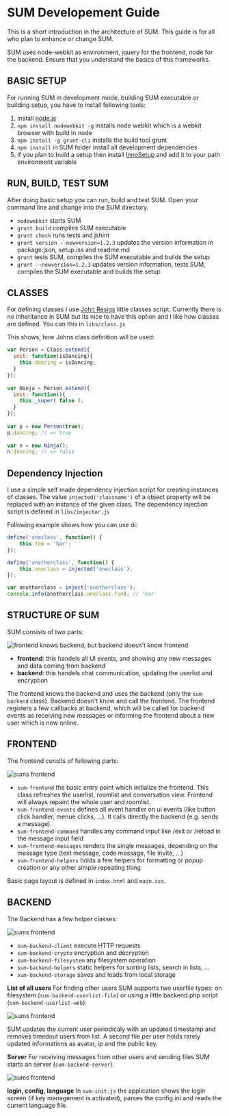 SUM Developement Guide
======================

This is a short introduction in the architecture of SUM. This guide is for all who plan to enhance or change SUM.

SUM uses node-webkit as environment, jquery for the frontend, node for the backend. Ensure that you understand the basics of this frameworks.


BASIC SETUP
-----------

For running SUM in development mode, building SUM executable or building setup, you have to install following tools:

 1. install [node.js](http://nodejs.org/)
 2. ```npm install nodewebkit -g``` installs node webkit which is a webkit browser with build in node
 3. ```npm install -g grunt-cli``` installs the build tool grunt
 4. ```npm install``` in SUM folder install all development dependencies
 5. if you plan to build a setup then install [InnoSetup](http://www.jrsoftware.org/isinfo.php) and add it to your path environment variable

 
 
RUN, BUILD, TEST SUM
--------------------

After doing basic setup you can run, build and test SUM. Open your command line and change into the SUM directory.

 - ```nodewebkit``` starts SUM
 - ```grunt build``` compiles SUM executable
 - ```grunt check``` runs tests and jshint
 - ```grunt version --newversion=1.2.3``` updates the version information in package.json, setup.iss and readme.md
 - ```grunt``` tests SUM, compiles the SUM executable and builds the setup
 - ```grunt --newversion=1.2.3``` updates version information, tests SUM, compiles the SUM executable and builds the setup


 
CLASSES
-------

For defining classes I use [John Resigs](http://ejohn.org/blog/simple-javascript-inheritance/) little classes script. Currently there is no inheritance in SUM but its nice to have this option and I like how classes are defined. You can this in ``libs/class.js``

This shows, how Johns class definition will be used:
``` js
var Person = Class.extend({
  init: function(isDancing){
    this.dancing = isDancing;
  }
});
 
var Ninja = Person.extend({
  init: function(){
    this._super( false );
  }
});
 
var p = new Person(true);
p.dancing; // => true
 
var n = new Ninja();
n.dancing; // => false
```



Dependency Injection
--------------------

I use a simple self made dependency injection script for creating instances of classes. The value ``injected('classname')`` of a object property will be replaced with an instance of the given class. The dependency injection script is defined in ``libs/injector.js``

Following example shows how you can use di:

``` js
define('oneclass', function() {
    this.foo = 'bar';
});

define('anotherclass', function() {
    this.oneclass = injected('oneclass');
});

var anotherclass = inject('anotherclass');
console.info(anotherclass.oneclass.foo); // 'bar'
```



STRUCTURE OF SUM
----------------

SUM consists of two parts:

![frontend knows backend, but backend doesn't know frontend](http://yuml.me/diagram/scruffy;dir:TB/class/%252F%252F%20Cool%20Class%20Diagram,%20%5Bsum-frontend%5D-%3E%5Bsum-backend%5D.png)


 - **frontend**: this handels all UI events, and showing any new messages and data coming from backend
 - **backend**: this handels chat communication, updating the userlist and encryption

The frontend knows the backend and uses the backend (only the ``sum-backend`` class). Backend doesn't know and call the frontend. The frontend registers a few callbacks at backend, which will be called for backend events as receiving new messages or informing the frontend about a new user which is now online.



FRONTEND
--------

The frontend consits of following parts:

![sums frontend](http://yuml.me/diagram/scruffy/class/%5Bsum-frontend%5D-initialize%3E%5Bsum-frontend-events%5D%2C%5Bsum-frontend%5D-renders%20single%20message%3E%5Bsum-frontend-messages%5D%2C%5Bsum-frontend-events%5D-handles%3E%5Bsum-frontend-command%5D%2C%5Bsum-frontend-command%5D-%3E%5Bsum-backend%5D%2C%5Bsum-frontend-events%5D-%3E%5Bsum-backend%5D%2C%5Bsum-frontend-messages%5D-%3E%5Bsum-backend%5D%2C%5Bsum-frontend%5D-%3E%5Bsum-backend%5D)

 - ``sum-frontend`` the basic entry point which initialize the frontend. This class refreshes the userlist, roomlist and conversation view. Frontend will always repaint the whole user and roomlist.
 - ``sum-frontend-events`` defines all event handler on ui events (like button click handler, menue clicks, ...). It calls directly the backend (e.g. sends a message).
 - ``sum-frontend-command`` handles any command input like /exit or /reload in the message input field
 - ``sum-frontend-messages`` renders the single messages, depending on the message type (text message, code message, file invite, ...)
 - ``sum-frontend-helpers`` holds a few helpers for formatting or popup creation or any other simple repeating thing

Basic page layout is defined in ``index.html`` and ``main.css``.

 
BACKEND
-------

The Backend has a few helper classes:

![sums frontend](http://yuml.me/diagram/scruffy;dir:LR/class/%5Bsum-backend%5D-%3E%5Bsum-backend-client%5D%2C%5Bsum-backend%5D-%3E%5Bsum-backend-crypto%5D%2C%5Bsum-backend%5D-%3E%5Bsum-backend-filesystem%5D%2C%5Bsum-backend%5D-%3E%5Bsum-backend-storage%5D%2C%5Bsum-backend%5D-%3E%5Bsum-backend-helpers%5D)

 - ``sum-backend-client`` execute HTTP requests
 - ``sum-backend-crypto`` encryption and decryption
 - ``sum-backend-filesystem`` any filesystem operation
 - ``sum-backend-helpers`` static helpers for sorting lists, search in lists, ...
 - ``sum-backend-storage`` saves and loads from local storage

**List of all users**
For finding other users SUM supports two userfile types: on filesystem (``sum-backend-userlist-file``) or using a little backend.php script (``sum-backend-userlist-web``):

![sums frontend](http://yuml.me/diagram/scruffy;dir:TB/class/%5Bsum-backend-userlist-file%7Csum-backend-userlist-web%5D-updates%20userlist%3E%5Bsum-backend%5D%2C%5Bsum-backend%5D-init%20timer%3E%5Bsum-backend-userlist-file%7Csum-backend-userlist-web%5D)

SUM updates the current user periodicaly with an updated timestamp and removes timedout users from list. A second file per user holds rarely updated informations as avatar, ip and the public key.

**Server**
For receiving messages from other users and sending files  SUM starts an server (```sum-backend-server```).

![sums frontend](http://yuml.me/diagram/scruffy;dir:TB/class/%5Bsum-backend-server%5D-execute%20frontends%20callbacks%3E%5Bsum-backend%5D%2C%5Bsum-backend%5D-start%20server%3E%5Bsum-backend-server%5D)

**login, config, language**
In ``sum-init.js`` the application shows the login screen (if key management is activated), parses the config.ini and reads the current language file.